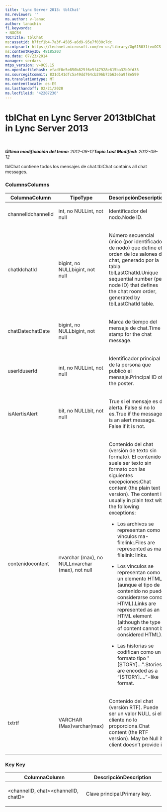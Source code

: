 ```yaml
---
title: 'Lync Server 2013: tblChat'
ms.reviewer: ''
ms.author: v-lanac
author: lanachin
f1.keywords:
- NOCSH
TOCTitle: tblChat
ms:assetid: b7fcf1b4-7a3f-4585-a6d9-95e7f030c7dc
ms:mtpsurl: https://technet.microsoft.com/en-us/library/Gg615031(v=OCS.15)
ms:contentKeyID: 48185203
ms.date: 07/23/2014
manager: serdars
mtps_version: v=OCS.15
ms.openlocfilehash: efadf0e5e850b825f6e5f47928e615ba32b9fd33
ms.sourcegitcommit: 831d141dfc5a49dd764cb296b73b63e5a9f8e599
ms.translationtype: MT
ms.contentlocale: es-ES
ms.lasthandoff: 02/21/2020
ms.locfileid: "42207236"
---
```

<div data-xmlns="http://www.w3.org/1999/xhtml">

<div class="topic" data-xmlns="http://www.w3.org/1999/xhtml" data-msxsl="urn:schemas-microsoft-com:xslt" data-cs="https://msdn.microsoft.com/">

<div data-asp="https://msdn2.microsoft.com/asp">

# <a name="tblchat-in-lync-server-2013"></a><span data-ttu-id="04a77-102">tblChat en Lync Server 2013</span><span class="sxs-lookup"><span data-stu-id="04a77-102">tblChat in Lync Server 2013</span></span>

</div>

<div id="mainSection">

<div id="mainBody">

<span> </span>

<span data-ttu-id="04a77-103">_**Última modificación del tema:** 2012-09-12_</span><span class="sxs-lookup"><span data-stu-id="04a77-103">_**Topic Last Modified:** 2012-09-12_</span></span>

<span data-ttu-id="04a77-104">tblChat contiene todos los mensajes de chat.</span><span class="sxs-lookup"><span data-stu-id="04a77-104">tblChat contains all chat messages.</span></span>

### <a name="columns"></a><span data-ttu-id="04a77-105">Columns</span><span class="sxs-lookup"><span data-stu-id="04a77-105">Columns</span></span>

<table>
<colgroup>
<col style="width: 33%" />
<col style="width: 33%" />
<col style="width: 33%" />
</colgroup>
<thead>
<tr class="header">
<th><span data-ttu-id="04a77-106">Columna</span><span class="sxs-lookup"><span data-stu-id="04a77-106">Column</span></span></th>
<th><span data-ttu-id="04a77-107">Tipo</span><span class="sxs-lookup"><span data-stu-id="04a77-107">Type</span></span></th>
<th><span data-ttu-id="04a77-108">Descripción</span><span class="sxs-lookup"><span data-stu-id="04a77-108">Description</span></span></th>
</tr>
</thead>
<tbody>
<tr class="odd">
<td><p><span data-ttu-id="04a77-109">channelId</span><span class="sxs-lookup"><span data-stu-id="04a77-109">channelId</span></span></p></td>
<td><p><span data-ttu-id="04a77-110">int, no NULL</span><span class="sxs-lookup"><span data-stu-id="04a77-110">int, not null</span></span></p></td>
<td><p><span data-ttu-id="04a77-111">Identificador del nodo.</span><span class="sxs-lookup"><span data-stu-id="04a77-111">Node ID.</span></span></p></td>
</tr>
<tr class="even">
<td><p><span data-ttu-id="04a77-112">chatId</span><span class="sxs-lookup"><span data-stu-id="04a77-112">chatId</span></span></p></td>
<td><p><span data-ttu-id="04a77-113">bigint, no NULL</span><span class="sxs-lookup"><span data-stu-id="04a77-113">bigint, not null</span></span></p></td>
<td><p><span data-ttu-id="04a77-114">Número secuencial único (por identificador de nodo) que define el orden de los salones de chat, generado por la tabla tblLastChatId.</span><span class="sxs-lookup"><span data-stu-id="04a77-114">Unique sequential number (per node ID) that defines the chat room order, generated by tblLastChatId table.</span></span></p></td>
</tr>
<tr class="odd">
<td><p><span data-ttu-id="04a77-115">chatDate</span><span class="sxs-lookup"><span data-stu-id="04a77-115">chatDate</span></span></p></td>
<td><p><span data-ttu-id="04a77-116">bigint, no NULL</span><span class="sxs-lookup"><span data-stu-id="04a77-116">bigint, not null</span></span></p></td>
<td><p><span data-ttu-id="04a77-117">Marca de tiempo del mensaje de chat.</span><span class="sxs-lookup"><span data-stu-id="04a77-117">Time stamp for the chat message.</span></span></p></td>
</tr>
<tr class="even">
<td><p><span data-ttu-id="04a77-118">userId</span><span class="sxs-lookup"><span data-stu-id="04a77-118">userId</span></span></p></td>
<td><p><span data-ttu-id="04a77-119">int, no NULL</span><span class="sxs-lookup"><span data-stu-id="04a77-119">int, not null</span></span></p></td>
<td><p><span data-ttu-id="04a77-120">Identificador principal de la persona que publicó el mensaje.</span><span class="sxs-lookup"><span data-stu-id="04a77-120">Principal ID of the poster.</span></span></p></td>
</tr>
<tr class="odd">
<td><p><span data-ttu-id="04a77-121">isAlert</span><span class="sxs-lookup"><span data-stu-id="04a77-121">isAlert</span></span></p></td>
<td><p><span data-ttu-id="04a77-122">bit, no NULL</span><span class="sxs-lookup"><span data-stu-id="04a77-122">bit, not null</span></span></p></td>
<td><p><span data-ttu-id="04a77-p101">True si el mensaje es de alerta. False si no lo es.</span><span class="sxs-lookup"><span data-stu-id="04a77-p101">True if the message is an alert message. False if it is not.</span></span></p></td>
</tr>
<tr class="even">
<td><p><span data-ttu-id="04a77-125">contenido</span><span class="sxs-lookup"><span data-stu-id="04a77-125">content</span></span></p></td>
<td><p><span data-ttu-id="04a77-126">nvarchar (max), no NULL</span><span class="sxs-lookup"><span data-stu-id="04a77-126">nvarchar (max), not null</span></span></p></td>
<td><p><span data-ttu-id="04a77-p102">Contenido del chat (versión de texto sin formato). El contenido suele ser texto sin formato con las siguientes excepciones:</span><span class="sxs-lookup"><span data-stu-id="04a77-p102">Chat content (the plain text version). The content is usually in plain text with the following exceptions:</span></span></p>
<ul>
<li><p><span data-ttu-id="04a77-129">Los archivos se representan como vínculos ma-filelink:.</span><span class="sxs-lookup"><span data-stu-id="04a77-129">Files are represented as ma-filelink: links.</span></span></p></li>
<li><p><span data-ttu-id="04a77-130">Los vínculos se representan como un elemento HTML (aunque el tipo de contenido no puede considerarse como HTML).</span><span class="sxs-lookup"><span data-stu-id="04a77-130">Links are represented as an HTML element (although the type of content cannot be considered HTML).</span></span></p></li>
<li><p><span data-ttu-id="04a77-131">Las historias se codifican como un formato tipo "[STORY]...".</span><span class="sxs-lookup"><span data-stu-id="04a77-131">Stories are encoded as a “[STORY]....”-like format.</span></span></p></li>
</ul></td>
</tr>
<tr class="odd">
<td><p><span data-ttu-id="04a77-132">txt</span><span class="sxs-lookup"><span data-stu-id="04a77-132">rtf</span></span></p></td>
<td><p><span data-ttu-id="04a77-133">VARCHAR (Max)</span><span class="sxs-lookup"><span data-stu-id="04a77-133">varchar(max)</span></span></p></td>
<td><p><span data-ttu-id="04a77-p103">Contenido del chat (versión RTF). Puede ser un valor NULL si el cliente no lo proporciona.</span><span class="sxs-lookup"><span data-stu-id="04a77-p103">Chat content (the RTF version). May be Null if client doesn’t provide it.</span></span></p></td>
</tr>
</tbody>
</table>


### <a name="key"></a><span data-ttu-id="04a77-136">Key </span><span class="sxs-lookup"><span data-stu-id="04a77-136">Key</span></span>

<table>
<colgroup>
<col style="width: 50%" />
<col style="width: 50%" />
</colgroup>
<thead>
<tr class="header">
<th><span data-ttu-id="04a77-137">Columna</span><span class="sxs-lookup"><span data-stu-id="04a77-137">Column</span></span></th>
<th><span data-ttu-id="04a77-138">Descripción</span><span class="sxs-lookup"><span data-stu-id="04a77-138">Description</span></span></th>
</tr>
</thead>
<tbody>
<tr class="odd">
<td><p><span data-ttu-id="04a77-139">&lt;channelID, chat&gt;</span><span class="sxs-lookup"><span data-stu-id="04a77-139">&lt;channelID, chatD&gt;</span></span></p></td>
<td><p><span data-ttu-id="04a77-140">Clave principal.</span><span class="sxs-lookup"><span data-stu-id="04a77-140">Primary key.</span></span></p></td>
</tr>
</tbody>
</table>


</div>

<span> </span>

</div>

</div>

</div>

